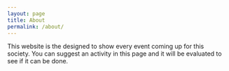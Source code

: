 ```yaml
---
layout: page
title: About
permalink: /about/
---
```


This website is the designed to show every event coming up for this society. You can suggest an activity in this page and it will be evaluated to see if it can be done.

